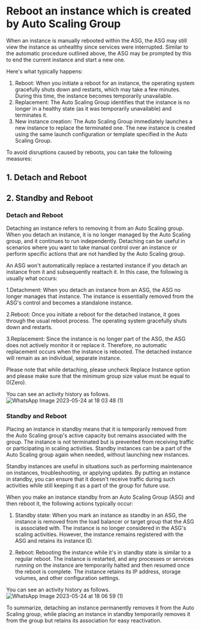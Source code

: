 # Reboot an instance which is created by Auto Scaling Group

When an instance is manually rebooted within the ASG, the ASG may still view the instance as unhealthy since services were interrupted. Similar to the automatic procedure outlined above, the ASG may be prompted by this to end the current instance and start a new one.

Here's what typically happens:

1. Reboot: When you initiate a reboot for an instance, the operating system gracefully shuts down and restarts, which may take a few minutes. During this time, the instance becomes temporarily unavailable.
2. Replacement: The Auto Scaling Group identifies that the instance is no longer in a healthy state (as it was temporarily unavailable) and terminates it.
3. New instance creation: The Auto Scaling Group immediately launches a new instance to replace the terminated one. The new instance is created using the same launch configuration or template specified in the Auto Scaling Group.

To avoid disruptions caused by reboots, you can take the following measures:

## 1. Detach and Reboot
## 2. Standby and Reboot

### Detach and Reboot

Detaching an instance refers to removing it from an Auto Scaling group. When you detach an instance, it is no longer managed by the Auto Scaling group, and it continues to run independently. Detaching can be useful in scenarios where you want to take manual control over an instance or perform specific actions that are not handled by the Auto Scaling group.

An ASG won't automatically replace a restarted instance if you detach an instance from it and subsequently reattach it. In this case, the following is usually what occurs:

1.Detachment: When you detach an instance from an ASG, the ASG no longer manages that instance. The instance is essentially removed from the ASG's control and becomes a standalone instance.

2.Reboot: Once you initiate a reboot for the detached instance, it goes through the usual reboot process. The operating system gracefully shuts down and restarts.

3.Replacement: Since the instance is no longer part of the ASG, the ASG does not actively monitor it or replace it. Therefore, no automatic replacement occurs when the instance is rebooted. The detached instance will remain as an individual, separate instance.

Please note that while detaching, please uncheck Replace Instance option and please make sure that the minimum group size value must be equal to 0(Zero).

You can see an activity history as follows.
![WhatsApp Image 2023-05-24 at 18 03 48 (1)](https://github.com/jijinmichael/ASG-Instance-Management/assets/134680540/5d9a8eb1-3459-44bc-8e94-eb805262b753)

### Standby and Reboot

Placing an instance in standby means that it is temporarily removed from the Auto Scaling group's active capacity but remains associated with the group. The instance is not terminated but is prevented from receiving traffic or participating in scaling activities. Standby instances can be a part of the Auto Scaling group again when needed, without launching new instances.

Standby instances are useful in situations such as performing maintenance on instances, troubleshooting, or applying updates. By putting an instance in standby, you can ensure that it doesn't receive traffic during such activities while still keeping it as a part of the group for future use.

When you make an instance standby from an Auto Scaling Group (ASG) and then reboot it, the following actions typically occur:

1. Standby state: When you mark an instance as standby in an ASG, the instance is removed from the load balancer or target group that the ASG is associated with. The instance is no longer considered in the ASG's scaling activities. However, the instance remains registered with the ASG and retains its instance ID.

2. Reboot: Rebooting the instance while it's in standby state is similar to a regular reboot. The instance is restarted, and any processes or services running on the instance are temporarily halted and then resumed once the reboot is complete. The instance retains its IP address, storage volumes, and other configuration settings.

You can see an activity history as follows.
![WhatsApp Image 2023-05-24 at 18 06 59 (1)](https://github.com/jijinmichael/ASG-Instance-Management/assets/134680540/9400f4f6-e6e5-4bb2-8548-271f25e98fa5)

To summarize, detaching an instance permanently removes it from the Auto Scaling group, while placing an instance in standby temporarily removes it from the group but retains its association for easy reactivation.

# 



